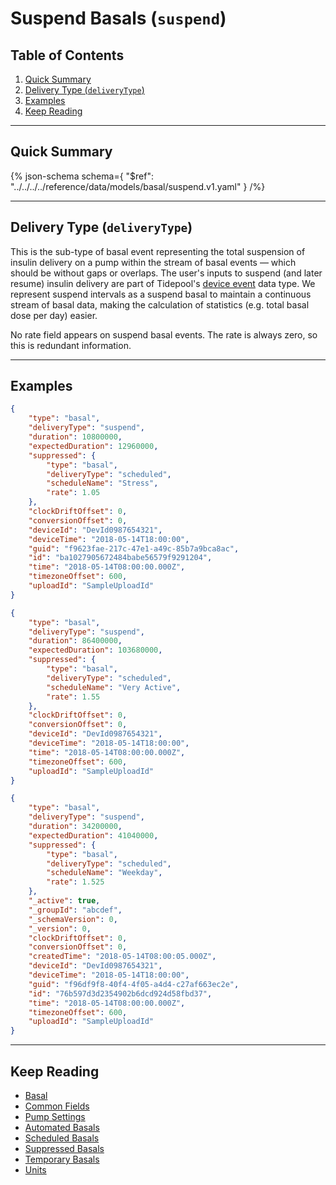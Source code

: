 <!-- omit in toc -->
# Suspend Basals (`suspend`)

<!-- omit in toc -->
## Table of Contents

1. [Quick Summary](#quick-summary)
2. [Delivery Type (`deliveryType`)](#delivery-type-deliverytype)
3. [Examples](#examples)
4. [Keep Reading](#keep-reading)

---

## Quick Summary

{% json-schema
  schema={
    "$ref": "../../../../reference/data/models/basal/suspend.v1.yaml"
  }
/%}

---

## Delivery Type (`deliveryType`)

This is the sub-type of basal event representing the total suspension of insulin delivery on a pump within the stream of basal events — which should be without gaps or overlaps. The user's inputs to suspend (and later resume) insulin delivery are part of Tidepool's [device event](../device-event.md) data type. We represent suspend intervals as a suspend basal to maintain a continuous stream of basal data, making the calculation of statistics (e.g. total basal dose per day) easier.

No rate field appears on suspend basal events. The rate is always zero, so this is redundant information.

---

## Examples

```json {% title="Example (client)" %}
{
    "type": "basal",
    "deliveryType": "suspend",
    "duration": 10800000,
    "expectedDuration": 12960000,
    "suppressed": {
        "type": "basal",
        "deliveryType": "scheduled",
        "scheduleName": "Stress",
        "rate": 1.05
    },
    "clockDriftOffset": 0,
    "conversionOffset": 0,
    "deviceId": "DevId0987654321",
    "deviceTime": "2018-05-14T18:00:00",
    "guid": "f9623fae-217c-47e1-a49c-85b7a9bca8ac",
    "id": "ba1027905672484babe56579f9291204",
    "time": "2018-05-14T08:00:00.000Z",
    "timezoneOffset": 600,
    "uploadId": "SampleUploadId"
}
```

```json {% title="Example (ingestion)" %}
{
    "type": "basal",
    "deliveryType": "suspend",
    "duration": 86400000,
    "expectedDuration": 103680000,
    "suppressed": {
        "type": "basal",
        "deliveryType": "scheduled",
        "scheduleName": "Very Active",
        "rate": 1.55
    },
    "clockDriftOffset": 0,
    "conversionOffset": 0,
    "deviceId": "DevId0987654321",
    "deviceTime": "2018-05-14T18:00:00",
    "time": "2018-05-14T08:00:00.000Z",
    "timezoneOffset": 600,
    "uploadId": "SampleUploadId"
}
```

```json {% title="Example (storage)" %}
{
    "type": "basal",
    "deliveryType": "suspend",
    "duration": 34200000,
    "expectedDuration": 41040000,
    "suppressed": {
        "type": "basal",
        "deliveryType": "scheduled",
        "scheduleName": "Weekday",
        "rate": 1.525
    },
    "_active": true,
    "_groupId": "abcdef",
    "_schemaVersion": 0,
    "_version": 0,
    "clockDriftOffset": 0,
    "conversionOffset": 0,
    "createdTime": "2018-05-14T08:00:05.000Z",
    "deviceId": "DevId0987654321",
    "deviceTime": "2018-05-14T18:00:00",
    "guid": "f96df9f8-40f4-4f05-a4d4-c27af663ec2e",
    "id": "76b597d3d2354902b6dcd924d58fbd37",
    "time": "2018-05-14T08:00:00.000Z",
    "timezoneOffset": 600,
    "uploadId": "SampleUploadId"
}
```

---

## Keep Reading

* [Basal](../basal.md)
* [Common Fields](../../common-fields.md)
* [Pump Settings](../pump-settings.md)
* [Automated Basals](./automated.md)
* [Scheduled Basals](./scheduled.md)
* [Suppressed Basals](./suppressed.md)
* [Temporary Basals](./temp.md)
* [Units](../../units.md)
